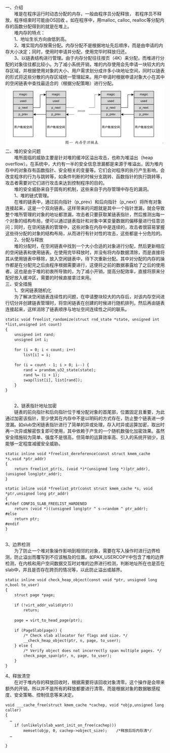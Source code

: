 一、介绍
<br />&emsp;&emsp;堆是在程序运行时动态分配的内存，一般由程序员分配释放， 若程序员不释放，程序结束时可能由OS回收 。如在程序中，用malloc, calloc, realloc等分配内存的函数分配得到的就是在堆上。
<br />&emsp;&emsp;堆内存的特点：
<br />&emsp;&emsp;1、地址生长方向由低到高。
<br />&emsp;&emsp;2、堆实现内存按需分配。内存分配不是根据地址先后顺序，而是由申请的内存大小决定；同时，使用时申请并分配，使用完毕时释放归还。
<br />&emsp;&emsp;3、以链表结构进行管理。由于内存分配往往按页（4K）来分配，而堆进行分配的对象往往都比较小。为了减小系统开销，堆的内存使用会先申请一块较大的内存区域，并根据使用对象的大小、用户需求划分成许多小块地址空间，同时以链表的形式将这些分散的内存区域统一管理起来。用户申请时根据申请对象大小在其中的空闲链表中查找最适合的（根据分配策略）进行分配。
![](5.png)
<br />二、堆的安全问题
<br />&emsp;&emsp;堆所面临的威胁主要是针对堆的缓冲区溢出攻击，也称为堆溢出（heap overflow）。在系统中，大约有一半的安全信息泄漏都是来源于堆溢出，因为堆内存中的对象存有函数指针、安全相关的变量等。它们会对程序的执行产生影响，会改变程序的行为与跳转等，如条件判断的时候分支跳转、函数指针的执行跳转等，攻击者需要对它们进行攻击来达到控制程序的目的。
<br />&emsp;&emsp;堆的安全威胁来自于固有的机制，这些来自于内存管理中存在的漏洞。
<br />&emsp;&emsp;1、堆的链式管理。
<br />&emsp;&emsp;在堆的链表中，通过前向指针（p_prev）和后向指针（p_next）将所有对象连接起来，这是一个双向链表。这样带来的问题就是其中一个指针泄漏，就会导致整个堆所管理的对象的地址都泄漏，攻击者只要获取某链表指针，然后推测出每一个对象的结构布局，便可以通过链表指针和对象中某变量数据的偏移量进行任意访问；同时，在空闲链表的管理中，这些对象在内存中是连续的，攻击者很容易掌握这些待分配的对象的结构布局，从而进行有针对性的攻击，这些都是十分危险的。
<br />&emsp;&emsp;2、分配与释放
<br />&emsp;&emsp;堆的分配时，在空闲链表中找到一个大小合适的对象进行分配，然后更新相应的空闲链表和使用链表。在使用完毕释放时，并没有将内存数据清除，而是直接将其从使用链表中移除，放入空闲链表中，待下次重新分配。其中对分配的内存的操作都是在分配完之后由程序根据需要进行，这便将之前的数据暴露给了之后的使用者。这也是由于堆的初衷所导致的，为了减小开销，提高分配效率，直接将原来分配好放入缓冲区，需要的时候直接拿过来用。
<br />三、安全措施
<br />&emsp;&emsp;1、空闲链表随机化
<br />&emsp;&emsp;为了解决空闲链表连续性的问题，在申请整块较大的内存后，对该内存空间进行切分并创建链表管理时，将空闲链表在创建的时候进行随机排列，然后再由链表连接起来，这样消除了链表顺序与地址空间连续性之间的联系。
```
static void freelist_randomize(struct rnd_state *state, unsigned int *list,unsigned int count)
{
    unsigned int rand;
    unsigned int i;

    for (i = 0; i < count; i++)
        list[i] = i;

    for (i = count - 1; i > 0; i--) {
        rand = prandom_u32_state(state);
        rand %= (i + 1);
        swap(list[i], list[rand]);
    }
}
```
<br />&emsp;&emsp;2、链表指针地址加密
<br />&emsp;&emsp;链表的前向指针和后向指针位于堆分配对象的首尾部，位置固定且重要，为此通过加密该指针，至少使其在内存中不是以明码的方式存在，防止整个链表进一步泄漏。如slub空闲链表指针进行了简单的异或处理，存入时异或运算加密，取出时再一次异或解密恢复即可使用，其中依赖于产生的一个随机数强化加密效果。虽然安全措施较为简单、强度不是很高，但简单的运算效率高、引入的系统开销少，且能够一定程度减缓安全威胁。
```
static inline void *freelist_dereference(const struct kmem_cache *s,void *ptr_addr)
{
	return freelist_ptr(s, (void *)*(unsigned long *)(ptr_addr),  (unsigned long)ptr_addr);
}

```
```
static inline void *freelist_ptr(const struct kmem_cache *s, void *ptr,unsigned long ptr_addr)
{
#ifdef CONFIG_SLAB_FREELIST_HARDENED
	return (void *)((unsigned long)ptr ^ s->random ^ ptr_addr);
#else
	return ptr;
#endif
}
```
<br />3、边界检测
<br />&emsp;&emsp;为了防止一个堆对象操作影响到相邻的对象，需要在写入操作时进行边界检测，防止溢出而覆写到不应该触及的位置。如PAX_USERCOPY中包含了堆的边界检测，在内核和用户空间数据交互时对堆的边界进行检测，判断地址所在也是否在slab中，并且是否存在跨页的情况等，以此防止溢出或越界。
```
static inline void check_heap_object(const void *ptr, unsigned long n,bool to_user)
{
    struct page *page;

    if (!virt_addr_valid(ptr))
        return;
	
    page = virt_to_head_page(ptr);

    if (PageSlab(page)) {
        /* Check slab allocator for flags and size. */
        __check_heap_object(ptr, n, page, to_user);
    } else {
        /* Verify object does not incorrectly span multiple pages. */
        check_page_span(ptr, n, page, to_user);
    }
}
```
4、释放清空
<br />&emsp;&emsp;在对于堆内存的释放回收时，根据需要将该回收对象清零。这个操作是会带来额外的开销，所以并不是所有的释放都要进行清零。而是根据对象的数据敏感程度、安全策略、控制信息等来决定。
```
void ___cache_free(struct kmem_cache *cachep, void *objp,unsigned long caller)
{
  …
    if (unlikely(slab_want_init_on_free(cachep)))
        memset(objp, 0, cachep->object_size);	 /*释放后将内存清*/
  …

}
```

